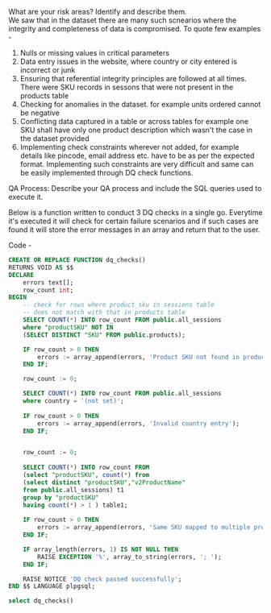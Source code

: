 What are your risk areas? Identify and describe them.  
We saw that in the dataset there are many such scnearios where the integrity and completeness of data is compromised. To quote few examples -
1. Nulls or missing values in critical parameters
2. Data entry issues in the website, where country or city entered is incorrect or junk
3. Ensuring that referential integrity principles are followed at all times. There were SKU records in sessons that were not
   present in the products table
5. Checking for anomalies in the dataset. for example units ordered cannot be negative
6. Conflicting data captured in a table or across tables for example one SKU shall have only one product description which wasn't the case in the dataset provided
7. Implementing check constraints wherever not added, for example details like pincode, email address etc. have to be as per the expected format. Implementing such constraints are very difficult and same can be easily implemented through DQ check functions. 


QA Process:
Describe your QA process and include the SQL queries used to execute it.

Below is a function written to conduct 3 DQ checks in a single go. Everytime it's executed it will check for certain failure 
scenarios and if such cases are found it will store the error messages in an array and return that to the user. 

Code - 

```sql
CREATE OR REPLACE FUNCTION dq_checks()
RETURNS VOID AS $$
DECLARE
	errors text[];
    row_count int;
BEGIN
    -- check for rows where product_sku in sessions table
	-- does not match with that in products table
    SELECT COUNT(*) INTO row_count FROM public.all_sessions
	where "productSKU" NOT IN 
	(SELECT DISTINCT "SKU" FROM public.products);

    IF row_count > 0 THEN
        errors := array_append(errors, 'Product SKU not found in products table');
    END IF;

	row_count := 0;

	SELECT COUNT(*) INTO row_count FROM public.all_sessions
	where country = '(not set)';
	
	IF row_count > 0 THEN
        errors := array_append(errors, 'Invalid country entry');
    END IF;


	row_count := 0;
	
	SELECT COUNT(*) INTO row_count FROM
	(select "productSKU", count(*) from
	(select distinct "productSKU","v2ProductName"
	from public.all_sessions) t1
	group by "productSKU"
	having count(*) > 1 ) table1;
	
	IF row_count > 0 THEN
        errors := array_append(errors, 'Same SKU mapped to multiple product names');
    END IF;

	IF array_length(errors, 1) IS NOT NULL THEN
        RAISE EXCEPTION '%', array_to_string(errors, '; ');
    END IF;

    RAISE NOTICE 'DQ check passed successfully';
END $$ LANGUAGE plpgsql;

select dq_checks()



```
